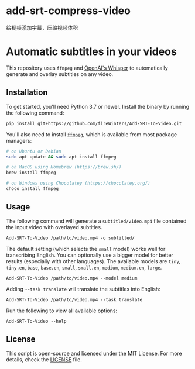 <!--
 * @Author: Diana Tang
 * @Date: 2025-02-18 10:00:54
 * @LastEditors: Diana Tang
 * @Description: some description
 * @FilePath: /add-srt-compress-video/README.md
-->
# add-srt-compress-video
给视频添加字幕，压缩视频体积

# Automatic subtitles in your videos

This repository uses `ffmpeg` and [OpenAI's Whisper](https://openai.com/blog/whisper) to automatically generate and overlay subtitles on any video.

## Installation

To get started, you'll need Python 3.7 or newer. Install the binary by running the following command:

    pip install git+https://github.com/fireWinters/Add-SRT-To-Video.git

You'll also need to install [`ffmpeg`](https://ffmpeg.org/), which is available from most package managers:

```bash
# on Ubuntu or Debian
sudo apt update && sudo apt install ffmpeg

# on MacOS using Homebrew (https://brew.sh/)
brew install ffmpeg

# on Windows using Chocolatey (https://chocolatey.org/)
choco install ffmpeg
```

## Usage

The following command will generate a `subtitled/video.mp4` file contained the input video with overlayed subtitles.

    Add-SRT-To-Video /path/to/video.mp4 -o subtitled/

The default setting (which selects the `small` model) works well for transcribing English. You can optionally use a bigger model for better results (especially with other languages). The available models are `tiny`, `tiny.en`, `base`, `base.en`, `small`, `small.en`, `medium`, `medium.en`, `large`.

    Add-SRT-To-Video /path/to/video.mp4 --model medium

Adding `--task translate` will translate the subtitles into English:

    Add-SRT-To-Video /path/to/video.mp4 --task translate

Run the following to view all available options:

    Add-SRT-To-Video --help

## License

This script is open-source and licensed under the MIT License. For more details, check the [LICENSE](LICENSE) file.